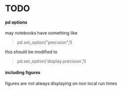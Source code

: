 # TODO

#### pd options

may notebooks have something like

> pd.set_option("precision",1)

this should be modified to 

> pd.set_option('display.precision',1)


#### including figures 

figures are not always displaying on non local run times